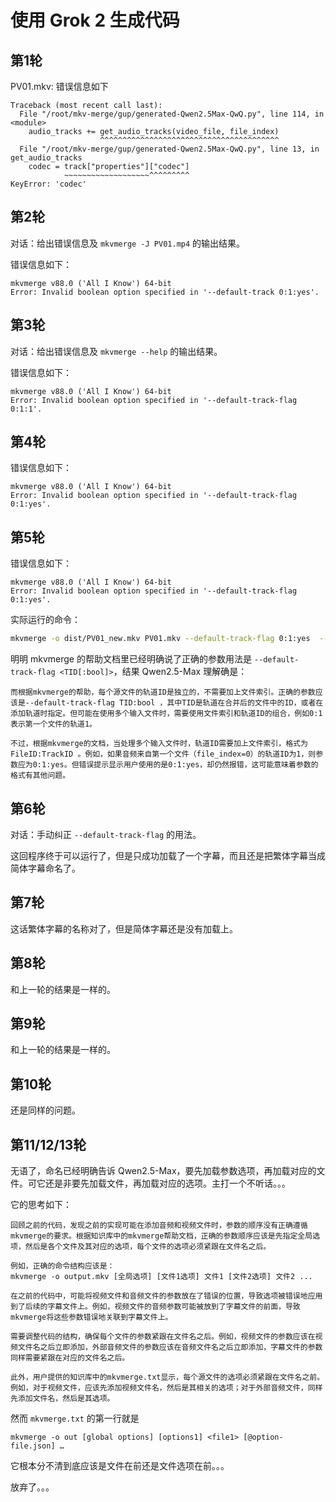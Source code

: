 # 使用 Grok 2 生成代码

## 第1轮

PV01.mkv: 错误信息如下

```
Traceback (most recent call last):
  File "/root/mkv-merge/gup/generated-Qwen2.5Max-QwQ.py", line 114, in <module>
    audio_tracks += get_audio_tracks(video_file, file_index)
                    ^^^^^^^^^^^^^^^^^^^^^^^^^^^^^^^^^^^^^^^^
  File "/root/mkv-merge/gup/generated-Qwen2.5Max-QwQ.py", line 13, in get_audio_tracks
    codec = track["properties"]["codec"]
            ~~~~~~~~~~~~~~~~~~~^^^^^^^^^
KeyError: 'codec'
```

## 第2轮

对话：给出错误信息及 `mkvmerge -J PV01.mp4` 的输出结果。

错误信息如下：

```
mkvmerge v88.0 ('All I Know') 64-bit
Error: Invalid boolean option specified in '--default-track 0:1:yes'.
```

## 第3轮

对话：给出错误信息及 `mkvmerge --help` 的输出结果。

错误信息如下：

```
mkvmerge v88.0 ('All I Know') 64-bit
Error: Invalid boolean option specified in '--default-track-flag 0:1:1'.
```

## 第4轮

错误信息如下：

```
mkvmerge v88.0 ('All I Know') 64-bit
Error: Invalid boolean option specified in '--default-track-flag 0:1:yes'.
```

## 第5轮

错误信息如下：

```
mkvmerge v88.0 ('All I Know') 64-bit
Error: Invalid boolean option specified in '--default-track-flag 0:1:yes'.
```

实际运行的命令：
```bash
mkvmerge -o dist/PV01_new.mkv PV01.mkv --default-track-flag 0:1:yes  --no-subtitles --language 0:und --track-name 0:"简体中文" --default-track-flag 0:yes dist/subsetted/PV01.SC.ass --language 0:und --track-name 0:"简体中文" --default-track-flag 0:no dist/subsetted/PV01.TC.ass --attach-file dist/subsetted/方正准圆_GBK.MNN27RAV.ttf --attach-file dist/subsett
```

明明 mkvmerge 的帮助文档里已经明确说了正确的参数用法是 `--default-track-flag <TID[:bool]>`，结果 Qwen2.5-Max 理解确是：

```
而根据mkvmerge的帮助，每个源文件的轨道ID是独立的，不需要加上文件索引。正确的参数应该是--default-track-flag TID:bool ，其中TID是轨道在合并后的文件中的ID，或者在添加轨道时指定。但可能在使用多个输入文件时，需要使用文件索引和轨道ID的组合，例如0:1表示第一个文件的轨道1。

不过，根据mkvmerge的文档，当处理多个输入文件时，轨道ID需要加上文件索引，格式为FileID:TrackID 。例如，如果音频来自第一个文件（file_index=0）的轨道ID为1，则参数应为0:1:yes。但错误提示显示用户使用的是0:1:yes，却仍然报错，这可能意味着参数的格式有其他问题。
```

## 第6轮

对话：手动纠正 `--default-track-flag` 的用法。

这回程序终于可以运行了，但是只成功加载了一个字幕，而且还是把繁体字幕当成简体字幕命名了。

## 第7轮

这话繁体字幕的名称对了，但是简体字幕还是没有加载上。

## 第8轮

和上一轮的结果是一样的。

## 第9轮

和上一轮的结果是一样的。

## 第10轮

还是同样的问题。

## 第11/12/13轮

无语了，命名已经明确告诉 Qwen2.5-Max，要先加载参数选项，再加载对应的文件。可它还是非要先加载文件，再加载对应的选项。主打一个不听话。。。

它的思考如下：

```
回顾之前的代码，发现之前的实现可能在添加音频和视频文件时，参数的顺序没有正确遵循mkvmerge的要求。根据知识库中的mkvmerge帮助文档，正确的参数顺序应该是先指定全局选项，然后是各个文件及其对应的选项，每个文件的选项必须紧跟在文件名之后。

例如，正确的命令结构应该是：
mkvmerge -o output.mkv [全局选项] [文件1选项] 文件1 [文件2选项] 文件2 ...

在之前的代码中，可能将视频文件和音频文件的参数放在了错误的位置，导致选项被错误地应用到了后续的字幕文件上。例如，视频文件的音频参数可能被放到了字幕文件的前面，导致mkvmerge将这些参数错误地关联到字幕文件上。

需要调整代码的结构，确保每个文件的参数紧跟在文件名之后。例如，视频文件的参数应该在视频文件名之后立即添加，外部音频文件的参数应该在音频文件名之后立即添加，字幕文件的参数同样需要紧跟在对应的文件名之后。

此外，用户提供的知识库中的mkvmerge.txt显示，每个源文件的选项必须紧跟在文件名之前。例如，对于视频文件，应该先添加视频文件名，然后是其相关的选项；对于外部音频文件，同样先添加文件名，然后是其选项。
```

然而 `mkvmerge.txt` 的第一行就是

```
mkvmerge -o out [global options] [options1] <file1> [@option-file.json] …
```

它根本分不清到底应该是文件在前还是文件选项在前。。。

放弃了。。。
